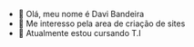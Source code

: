 - 👋 Olá, meu nome é Davi Bandeira
- 👀 Me interesso pela area de criação de sites
- 🌱 Atualmente estou cursando T.I
